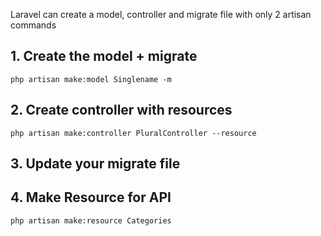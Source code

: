 Laravel can create a model, controller and migrate file with only 2 artisan commands

## 1. Create the model + migrate

    php artisan make:model Singlename -m
    
## 2. Create controller with resources

    php artisan make:controller PluralController --resource
    
## 3. Update your migrate file

## 4. Make Resource for API
    php artisan make:resource Categories
